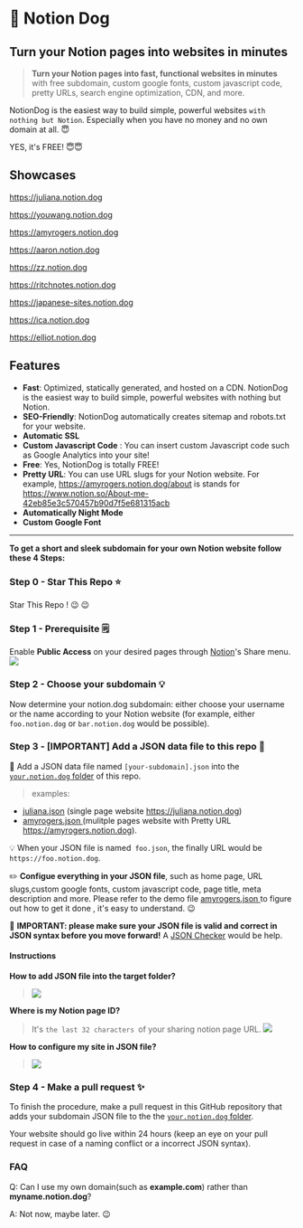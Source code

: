 # 🐶 Notion Dog 

## Turn your Notion pages into websites in minutes
> **Turn your Notion pages into fast, functional websites in minutes** with free subdomain, custom google fonts, custom javascript code, pretty URLs, search engine optimization, CDN, and more.

NotionDog is the easiest way to build simple, powerful websites `with nothing but Notion`. Especially when you have no money and no own domain at all. 😇

YES, it's FREE! 😇😇


## Showcases

https://juliana.notion.dog

https://youwang.notion.dog

https://amyrogers.notion.dog

https://aaron.notion.dog

https://zz.notion.dog

https://ritchnotes.notion.dog

https://japanese-sites.notion.dog

https://ica.notion.dog

https://elliot.notion.dog

## Features
- **Fast**: Optimized, statically generated, and hosted on a CDN. NotionDog is the easiest way to build simple, powerful websites with nothing but Notion.
- **SEO-Friendly**: NotionDog automatically creates sitemap and robots.txt for your website.
- **Automatic SSL**
- **Custom Javascript Code** : You can insert custom Javascript code such as Google Analytics  into your site!
- **Free**: Yes, NotionDog is totally FREE!
- **Pretty URL**: You can use URL slugs for your Notion website. For example, https://amyrogers.notion.dog/about is stands for https://www.notion.so/About-me-42eb85e3c570457b90d7f5e681315acb
- **Automatically Night Mode**
-  **Custom Google Font**

---
**To get a short and sleek subdomain for your own Notion website follow these 4 Steps:**

### Step 0 -   Star This Repo ⭐
Star This Repo !  😉 😉

### Step 1 -  Prerequisite 🗒️
Enable **Public Access** on your desired pages through [Notion](https://notion.so "Notion")'s Share menu.
![](https://cdn.jsdelivr.net/gh/notiondog/notion.dog/assets/1.jpg)

### Step 2 -  Choose your subdomain 💡
Now determine your notion.dog subdomain: either choose your username or the name according to your Notion website (for example, either ```foo.notion.dog``` or ```bar.notion.dog``` would be possible).

### Step 3 -  [IMPORTANT] Add a JSON data file to this repo  📌
🏮 Add a JSON data file named ```[your-subdomain].json``` into the [```your.notion.dog``` folder](https://github.com/notiondog/notion.dog/tree/main/your.notion.dog) of this repo.
> examples:
- [juliana.json](https://github.com/notiondog/notion.dog/blob/main/your.notion.dog/juliana.json "juliana.json")  (single page website https://juliana.notion.dog)  
- [amyrogers.json ](https://github.com/notiondog/notion.dog/blob/main/your.notion.dog/amyrogers.json "amyrogers.json ") (mulitple pages website with Pretty URL https://amyrogers.notion.dog).

 💡 When your JSON file is named` foo.json`,  the finally URL would be `https://foo.notion.dog`.

✏️  **Configue everything in your JSON file**, such as home page, URL slugs,custom google fonts, custom javascript code, page title, meta description and more. Please refer to the demo file [amyrogers.json ](https://github.com/notiondog/notion.dog/blob/main/your.notion.dog/amyrogers.json "amyrogers.json ") to figure out how to get it done , it's easy to understand.  😉

📌 **IMPORTANT: please  make sure your JSON file is valid and correct in JSON syntax before you move forward!** A [JSON Checker](https://jsonchecker.com/ "JSON Checker") would be help.

#### Instructions
**How to add JSON file into the target folder?**
> ![](https://cdn.jsdelivr.net/gh/notiondog/notion.dog/assets/5.jpg)

**Where is my Notion page ID?**
> It's `the last 32 characters `of your sharing notion page URL.
![](https://cdn.jsdelivr.net/gh/notiondog/notion.dog/assets/2.jpg)

**How to configure my site in JSON file?**
> ![](https://cdn.jsdelivr.net/gh/notiondog/notion.dog/assets/4.jpg)


### Step 4 - Make a pull request ✨
To finish the procedure, make a pull request in this GitHub repository that adds your subdomain JSON file to the the [```your.notion.dog``` folder](https://github.com/notiondog/notion.dog/tree/main/your.notion.dog). 

Your website should go live within 24 hours (keep an eye on your pull request in case of a naming conflict or a incorrect JSON syntax).
 

### FAQ

Q: Can I use my own domain(such as **example.com**) rather than **myname.notion.dog**?

A: Not now, maybe later. 😉



